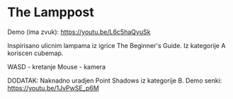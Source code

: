 # The Lamppost

Demo (ima zvuk): https://youtu.be/L6c5haQyuSk

Inspirisano ulicnim lampama iz igrice The Beginner's Guide. Iz kategorije A koriscen cubemap.

WASD - kretanje
Mouse - kamera

DODATAK: 
Naknadno uradjen Point Shadows iz kategorije B.
Demo senki: https://youtu.be/1JvPwSE_p6M
